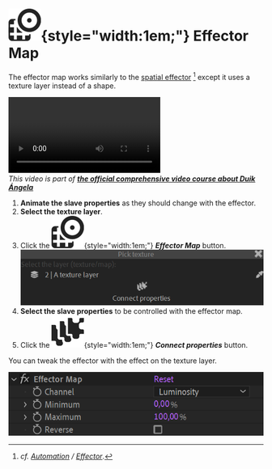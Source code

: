 # ![](../../img/duik/icons/effector_map.svg){style="width:1em;"} Effector Map

The effector map works similarly to the [spatial effector](effector.md)&nbsp;[^effctr] except it uses a texture layer instead of a shape.

![RXLAB_VIDEO](https://rxlaboratory.org/wp-content/uploads/rx-videos/Duik17_G01B_Connector2__EN_720.mp4)  
*This video is part of [__the official comprehensive video course about Duik Ángela__](https://rxlaboratory.org/product/the-official-comprehensive-video-course-about-duik-angela/)*

1. **Animate the slave properties** as they should change with the effector.
2. **Select the texture layer**.
3. Click the ![](../../img/duik/icons/effector_map.svg){style="width:1em;"} ***Effector Map*** button.  
    ![](../../img/duik/automation/effector-map.png)
4. **Select the slave properties** to be controlled with the effector map.
5. Click the ![](../../img/duik/icons/props.svg){style="width:1em;"} ***Connect properties*** button.

You can tweak the effector with the effect on the texture layer.

![](../../img/duik/automation/effector-map-effect.png)

[^effctr]: *cf. [Automation](index.md) / [Effector](effector.md)*.